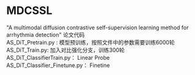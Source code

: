 # MDCSSL
"A multimodal diffusion contrastive self-supervision learning method for arrhythmia detection" 论文代码  
AS_DiT_Pretrain.py : 模型预训练，按照文件中的参数需要训练6000轮  
AS_DiT_Train.py: 加入对比强化分支，训练300轮  
AS_DiT_ClassifierTrain.py： Linear Probe  
AS_DiT_Classifier_Finetune.py： Finetine  

